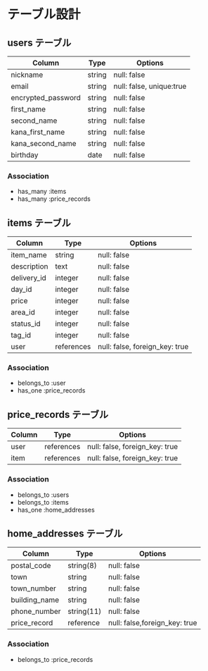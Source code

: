 # テーブル設計

## users テーブル

| Column             | Type    | Options                        |
| ------------------ | ------- | ------------------------------ |
| nickname           | string  | null: false                    |
| email              | string  | null: false, unique:true       |
| encrypted_password | string  | null: false                    |
| first_name         | string  | null: false                    |
| second_name        | string  | null: false                    |
| kana_first_name    | string  | null: false                    |
| kana_second_name   | string  | null: false                    |
| birthday           | date    | null: false                    |


### Association
- has_many :items
- has_many :price_records


## items テーブル

| Column          | Type       | Options                       |
| --------------- | ---------- | ----------------------------- |
| item_name       | string     | null: false                   |
| description     | text       | null: false                   |
| delivery_id     | integer    | null: false                   |
| day_id          | integer    | null: false                   |
| price           | integer    | null: false                   |
| area_id         | integer    | null: false                   |
| status_id       | integer    | null: false                   |
| tag_id          | integer    | null: false                   |
| user            | references | null: false, foreign_key: true|

### Association
- belongs_to :user
- has_one :price_records


## price_records テーブル

| Column        | Type       | Options                        |
| ------------- | ---------- | ------------------------------ |
| user          | references | null: false, foreign_key: true |
| item          | references | null: false, foreign_key: true |

### Association
- belongs_to :users
- belongs_to :items
- has_one :home_addresses


## home_addresses テーブル

| Column        | Type       | Options                       |
| ------------- | ---------- | ----------------------------- |
| postal_code   | string(8)  | null: false                   |
| town          | string     | null: false                   |
| town_number   | string     | null: false                   |
| building_name | string     | null: false                   |
| phone_number  | string(11) | null: false                   |
| price_record  | reference  | null: false,foreign_key: true |

### Association
- belongs_to :price_records
